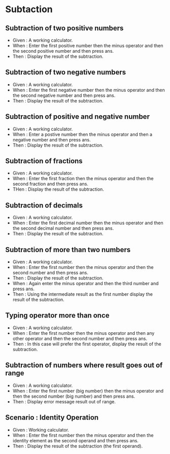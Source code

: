 # Subtaction

## Subtraction of two positive numbers

- Given : A working calculator.
- When : Enter the first positive number then the minus operator and then
  the second positive number and then press ans.
- Then : Display the result of the subtraction.

## Subtraction of two negative numbers

- Given : A working calculator.
- When : Enter the first negative number then the minus operator and then
  the second negative number and then press ans.
- Then : Display the result of the subtraction.

## Subtraction of positive and negative number

- Given : A working calculator.
- When : Enter a postive number then the minus operator and then
  a negative number and then press ans.
- Then : Display the result of the subtraction.

## Subtraction of fractions

- Given : A working calculator.
- When : Enter the first fraction then the minus operator and then
  the second fraction and then press ans.
- THen : Display the result of the subtraction.

## Subtraction of decimals

- Given : A working calculator.
- When : Enter the first decimal number then the minus operator and then
  the second decimal number and then press ans.
- Then : Display the result of the subtraction.

## Subtraction of more than two numbers

- Given : A working calculator.
- When : Enter the first number then the minus operator and then
  the second number and then press ans.
- Then : Display the result of the subtraction.
- When : Again enter the minus operator and then the third number and press ans.
- Then : Using the intermediate result as the first number display the result
  of the subtraction.

## Typing operator more than once

- Given : A working calculator.
- When : Enter the first number then the minus operator and then
  any other operator and then the second number and then press ans.
- Then : In this case will prefer the first operator, display the result of the subtraction.

## Subtraction of numbers where result goes out of range

- Given : A working calculator.
- When : Enter the first number (big number) then the minus operator and then
  the second number (big number) and then press ans.
- Then : Display error message result out of range.

## Scenario : Identity Operation

- Given : Working calculator.
- When : Enter the first number then the minus operator and then
  the identity element as the second operand and then press ans.
- Then : Display the result of the subtraction (the first operand).
